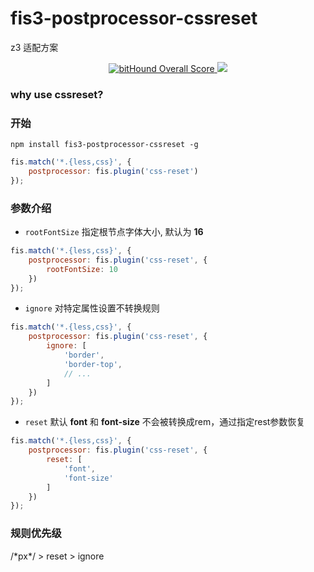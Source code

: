 # fis3-postprocessor-cssreset

z3 适配方案

<p align="center">
    <a href="https://www.bithound.io/github/z3js/fis3-postprocessor-cssreset">
        <img src="https://www.bithound.io/github/z3js/fis3-postprocessor-cssreset/badges/score.svg" alt="bitHound Overall Score">
    </a>
    <a href="https://travis-ci.org/z3js/fis3-postprocessor-cssreset" alt="travis">
        <img src="https://travis-ci.org/z3js/fis3-postprocessor-cssreset.svg">
    </a>
</p>

### why use cssreset?

### 开始

```shell
npm install fis3-postprocessor-cssreset -g
```

```javascript
fis.match('*.{less,css}', {
    postprocessor: fis.plugin('css-reset')
});

```

### 参数介绍

* ``rootFontSize`` 指定根节点字体大小, 默认为 **16**
```javascript
fis.match('*.{less,css}', {
    postprocessor: fis.plugin('css-reset', {
        rootFontSize: 10
    })
});
```

* ``ignore`` 对特定属性设置不转换规则
```javascript
fis.match('*.{less,css}', {
    postprocessor: fis.plugin('css-reset', {
        ignore: [
            'border',
            'border-top',
            // ...
        ]
    })
});
```

* ``reset`` 默认 **font** 和 **font-size** 不会被转换成rem，通过指定rest参数恢复
```javascript
fis.match('*.{less,css}', {
    postprocessor: fis.plugin('css-reset', {
        reset: [
            'font',
            'font-size'
        ]
    })
});
```

### 规则优先级

/\*px\*/ > reset > ignore
